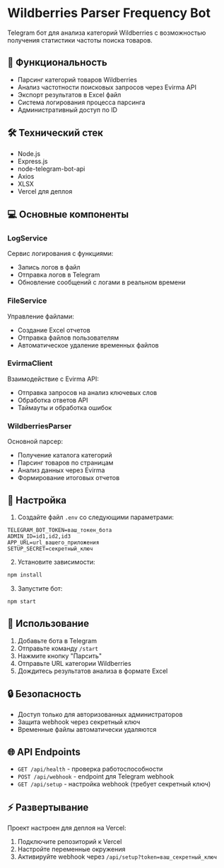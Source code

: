 # Wildberries Parser Frequency Bot

Telegram бот для анализа категорий Wildberries с возможностью получения статистики частоты поиска товаров.

## 🚀 Функциональность

- Парсинг категорий товаров Wildberries
- Анализ частотности поисковых запросов через Evirma API
- Экспорт результатов в Excel файл
- Система логирования процесса парсинга
- Административный доступ по ID

## 🛠 Технический стек

- Node.js
- Express.js
- node-telegram-bot-api
- Axios
- XLSX
- Vercel для деплоя

## 💻 Основные компоненты

### LogService
Сервис логирования с функциями:
- Запись логов в файл
- Отправка логов в Telegram
- Обновление сообщений с логами в реальном времени

### FileService
Управление файлами:
- Создание Excel отчетов
- Отправка файлов пользователям
- Автоматическое удаление временных файлов

### EvirmaClient
Взаимодействие с Evirma API:
- Отправка запросов на анализ ключевых слов
- Обработка ответов API
- Таймауты и обработка ошибок

### WildberriesParser
Основной парсер:
- Получение каталога категорий
- Парсинг товаров по страницам
- Анализ данных через Evirma
- Формирование итоговых отчетов

## 🔧 Настройка

1. Создайте файл `.env` со следующими параметрами:
```env
TELEGRAM_BOT_TOKEN=ваш_токен_бота
ADMIN_ID=id1,id2,id3
APP_URL=url_вашего_приложения
SETUP_SECRET=секретный_ключ
```

2. Установите зависимости:
```bash
npm install
```

3. Запустите бот:
```bash
npm start
```

## 📝 Использование

1. Добавьте бота в Telegram
2. Отправьте команду `/start`
3. Нажмите кнопку "Парсить"
4. Отправьте URL категории Wildberries
5. Дождитесь результатов анализа в формате Excel

## 🔒 Безопасность

- Доступ только для авторизованных администраторов
- Защита webhook через секретный ключ
- Временные файлы автоматически удаляются

## 🌐 API Endpoints

- `GET /api/health` - проверка работоспособности
- `POST /api/webhook` - endpoint для Telegram webhook
- `GET /api/setup` - настройка webhook (требует секретный ключ)

## ⚡ Развертывание

Проект настроен для деплоя на Vercel:

1. Подключите репозиторий к Vercel
2. Настройте переменные окружения
3. Активируйте webhook через `/api/setup?token=ваш_секретный_ключ`